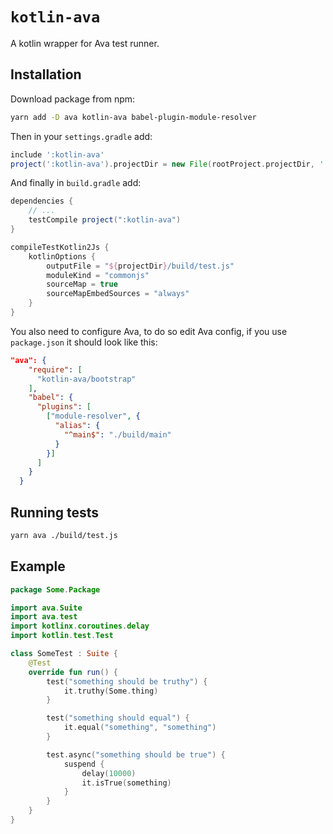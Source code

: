 # `kotlin-ava`

A kotlin wrapper for Ava test runner.

## Installation

Download package from npm:
```bash
yarn add -D ava kotlin-ava babel-plugin-module-resolver
```

Then in your `settings.gradle` add:
```groovy
include ':kotlin-ava'
project(':kotlin-ava').projectDir = new File(rootProject.projectDir, './node_modules/kotlin-ava')
```

And finally in `build.gradle` add:
```groovy
dependencies {
    // ...
    testCompile project(":kotlin-ava")
}

compileTestKotlin2Js {
    kotlinOptions {
        outputFile = "${projectDir}/build/test.js"
        moduleKind = "commonjs"
        sourceMap = true
        sourceMapEmbedSources = "always"
    }
}
```

You also need to configure Ava, to do so edit Ava config, if you use `package.json` it should look like this:
```json
"ava": {
    "require": [
      "kotlin-ava/bootstrap"
    ],
    "babel": {
      "plugins": [
        ["module-resolver", {
          "alias": {
            "^main$": "./build/main"
          }
        }]
      ]
    }
  }
```

## Running tests

```bash
yarn ava ./build/test.js
```

## Example

```kotlin
package Some.Package

import ava.Suite
import ava.test
import kotlinx.coroutines.delay
import kotlin.test.Test

class SomeTest : Suite {
    @Test
    override fun run() {
        test("something should be truthy") {
            it.truthy(Some.thing)
        }

        test("something should equal") {
            it.equal("something", "something")
        }

        test.async("something should be true") {
            suspend {
                delay(10000)
                it.isTrue(something)
            }
        }
    }
}
```
